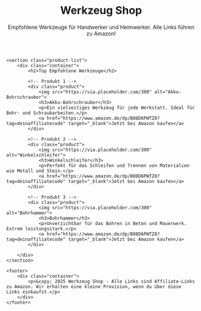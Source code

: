 <!DOCTYPE html>
<html lang="de">
<head>
    <meta charset="UTF-8">
    <meta name="viewport" content="width=device-width, initial-scale=1.0">
    <meta name="description" content="Werkzeug Shop für Handwerker - Empfohlene Werkzeuge mit Amazon Partnerprogramm">
    <title>Werkzeug Shop - Empfohlene Werkzeuge</title>
    <link rel="stylesheet" href="styles.css">
</head>
<body>
    <header>
        <div class="container">
            <h1>Werkzeug Shop</h1>
            <p>Empfohlene Werkzeuge für Handwerker und Heimwerker. Alle Links führen zu Amazon!</p>
        </div>
    </header>

    <section class="product-list">
        <div class="container">
            <h2>Top Empfohlene Werkzeuge</h2>

            <!-- Produkt 1 -->
            <div class="product">
                <img src="https://via.placeholder.com/300" alt="Akku-Bohrschrauber">
                <h3>Akku-Bohrschrauber</h3>
                <p>Ein vielseitiges Werkzeug für jede Werkstatt. Ideal für Bohr- und Schraubarbeiten.</p>
                <a href="https://www.amazon.de/dp/B08D6PWTZ8?tag=deinaffiliatecode" target="_blank">Jetzt bei Amazon kaufen</a>
            </div>

            <!-- Produkt 2 -->
            <div class="product">
                <img src="https://via.placeholder.com/300" alt="Winkelschleifer">
                <h3>Winkelschleifer</h3>
                <p>Perfekt für das Schleifen und Trennen von Materialien wie Metall und Stein.</p>
                <a href="https://www.amazon.de/dp/B08D6PWTZ8?tag=deinaffiliatecode" target="_blank">Jetzt bei Amazon kaufen</a>
            </div>

            <!-- Produkt 3 -->
            <div class="product">
                <img src="https://via.placeholder.com/300" alt="Bohrhammer">
                <h3>Bohrhammer</h3>
                <p>Unverzichtbar für das Bohren in Beton und Mauerwerk. Extrem leistungsstark.</p>
                <a href="https://www.amazon.de/dp/B08D6PWTZ8?tag=deinaffiliatecode" target="_blank">Jetzt bei Amazon kaufen</a>
            </div>

        </div>
    </section>

    <footer>
        <div class="container">
            <p>&copy; 2025 Werkzeug Shop - Alle Links sind Affiliate-Links zu Amazon. Wir erhalten eine kleine Provision, wenn du über diese Links einkaufst.</p>
        </div>
    </footer>
</body>
</html>
